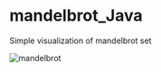 # mandelbrot_Java

Simple visualization of mandelbrot set

![mandelbrot](https://user-images.githubusercontent.com/46051008/195603112-6ecdf388-ed16-4cf4-8766-90fd89ffec01.png)
